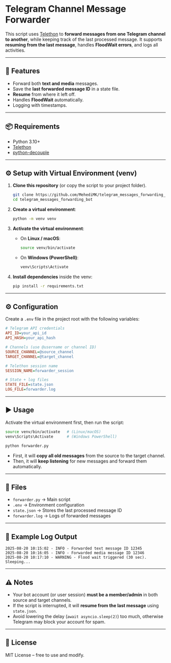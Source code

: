 # Telegram Channel Message Forwarder

This script uses [Telethon](https://docs.telethon.dev/) to **forward messages from one Telegram channel to another**, while keeping track of the last processed message.
It supports **resuming from the last message**, handles **FloodWait errors**, and logs all activities.

---

## 🚀 Features

* Forward both **text and media** messages.
* Save the **last forwarded message ID** in a state file.
* **Resume** from where it left off.
* Handles **FloodWait** automatically.
* Logging with timestamps.

---

## 📦 Requirements

* Python 3.10+
* [Telethon](https://pypi.org/project/Telethon/)
* [python-decouple](https://pypi.org/project/python-decouple/)

---

## ⚙️ Setup with Virtual Environment (venv)

1. **Clone this repository** (or copy the script to your project folder).

   ```bash
   git clone https://github.com/MehediMK/telegram_messages_forwarding_bot.git
   cd telegram_messages_forwarding_bot
   ```

2. **Create a virtual environment**:

   ```bash
   python -m venv venv
   ```

3. **Activate the virtual environment**:

   * On **Linux / macOS**:

     ```bash
     source venv/bin/activate
     ```
   * On **Windows (PowerShell)**:

     ```powershell
     venv\Scripts\Activate
     ```

4. **Install dependencies** inside the venv:

   ```bash
   pip install -r requirements.txt
   ```

---

## ⚙️ Configuration

Create a `.env` file in the project root with the following variables:

```ini
# Telegram API credentials
API_ID=your_api_id
API_HASH=your_api_hash

# Channels (use @username or channel ID)
SOURCE_CHANNEL=@source_channel
TARGET_CHANNEL=@target_channel

# Telethon session name
SESSION_NAME=forwarder_session

# State + log files
STATE_FILE=state.json
LOG_FILE=forwarder.log
```

---

## ▶️ Usage

Activate the virtual environment first, then run the script:

```bash
source venv/bin/activate   # (Linux/macOS)
venv\Scripts\Activate      # (Windows PowerShell)

python forwarder.py
```

* First, it will **copy all old messages** from the source to the target channel.
* Then, it will **keep listening** for new messages and forward them automatically.

---

## 📁 Files

* `forwarder.py` → Main script
* `.env` → Environment configuration
* `state.json` → Stores the last processed message ID
* `forwarder.log` → Logs of forwarded messages

---

## 📝 Example Log Output

```
2025-08-20 10:15:02 - INFO - Forwarded text message ID 12345
2025-08-20 10:16:05 - INFO - Forwarded media message ID 12346
2025-08-20 10:17:10 - WARNING - Flood wait triggered (30 sec). Sleeping...
```

---

## ⚠️ Notes

* Your bot account (or user session) **must be a member/admin** in both source and target channels.
* If the script is interrupted, it will **resume from the last message** using `state.json`.
* Avoid lowering the delay (`await asyncio.sleep(2)`) too much, otherwise Telegram may block your account for spam.

---

## 📜 License

MIT License – free to use and modify.
